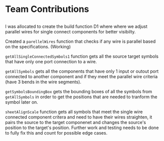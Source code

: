 # Team Contributions

##

I was allocated to create the build function D1 where where we adjust parallel wires for single connect components for better visibilty.

Created a `parellelWires` function that checks if any wire is parallel based on the specifications. (Working)

`getAllSingleConnectedSymbols1` function gets all the source target symbols that have only one port connection to a wire.

`getAllSymbols` gets all the components that have only 1 input or outout port connected to another component and if they meet the parallel wire criteria (have 3 bends in the wire segments).

`getSymbolsBoundingBox` gets the bounding boxes of all the symbols from `getAllSymbols` in order to get the positions that are needed to tranform the symbol later on.

`sheetAlignScale` function gets all symbols that meet the single wire connected component critera and need to have their wires straighten, it pairs the source to the target componenet and changes the source's position to the target's position. Further work and testing needs to be done to fully fix this and count for possible edge cases.

##

